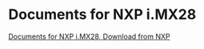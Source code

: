 # Documents for NXP i.MX28

[Documents for NXP i.MX28, Download from NXP](https://www.nxp.com/products/processors-and-microcontrollers/arm-processors/i-mx-applications-processors/i-mx28-processors/multimedia-applications-processors-low-power-high-performance-arm9-core:i.MX280?tab=Documentation_Tab)
